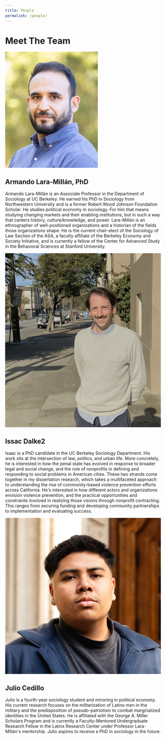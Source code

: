 ```yaml
---
title: People
permalink: /people/
---
```


# Meet The Team

<div class="people-container">
  <div class="person">
    <img src="/assets/images/armando.jpg" alt="Person 1" class="person-image">
    <div class="bio">
      <h2>Armando Lara-Millán, PhD</h2>
      <p>Armando Lara-Millán is an Associate Professor in the Department of Sociology at UC Berkeley. He earned his PhD in Sociology from Northwestern University and is a former Robert Wood Johnson Foundation Scholar. He studies political economy in sociology. For him that means studying changing markets and their enabling institutions, but in such a way that centers history, culture/knowledge, and power. Lara-Millán is an ethnographer of well-positioned organizations and a historian of the fields those organizations shape. He is the current chair-elect of the Sociology of Law Section of the ASA, a faculty affiliate of the Berkeley Economy and Society Initiative, and is currently a fellow of the Center for Advanced Study in the Behavioral Sciences at Stanford University.</p>
    </div>
  </div>

  <div class="person">
    <img src="/assets/images/issac.jpg" alt="Person 2" class="person-image">
    <div class="bio">
      <h2>Issac Dalke2</h2>
      <p>Isaac is a PhD candidate in the UC Berkeley Sociology Department. His work sits at the intersection of law, politics, and urban life. More concretely, he is interested in how the penal state has evolved in response to broader legal and social change, and the role of nonprofits in defining and responding to social problems in American cities. These two strands come together in my dissertation research, which takes a multifaceted approach to understanding the rise of community-based violence prevention efforts across California. He's interested in how different actors and organizations envision violence prevention, and the practical opportunities and constraints involved in realizing those visions through nonprofit contracting. This ranges from securing funding and developing community partnerships to implementation and evaluating success.</p>
    </div>
  </div>

  <div class="person">
    <img src="/assets/images/julio.jpeg" alt="Person 3" class="person-image">
    <div class="bio">
      <h2>Julio Cedillo</h2>
      <p>Julio is a fourth-year sociology student and minoring in political economy. His current research focuses on the militarization of Latino men in the military and the predisposition of pseudo-patriotism to combat marginalized identities in the United States. He is affiliated with the George A. Miller Scholars Program and is currently a Faculty-Mentored Undergraduate Research Fellow in the Latinx Research Center under Professor Lara-Millán's mentorship. Julio aspires to receive a PhD in sociology in the future.</p>
    </div>
  </div>
</div>
